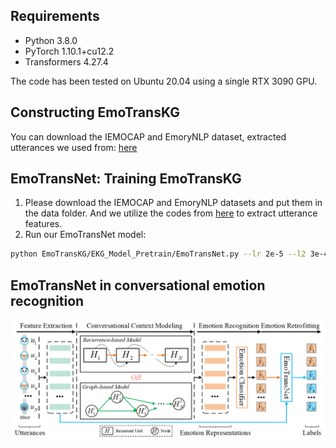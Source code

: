 ## Requirements

- Python 3.8.0
- PyTorch 1.10.1+cu12.2
- Transformers 4.27.4



The code has been tested on Ubuntu 20.04 using a single RTX 3090 GPU.
<br>
## Constructing EmoTransKG
You can download the IEMOCAP and EmoryNLP dataset, extracted utterances we used from: 
[here](https://github.com/declare-lab/conv-emotion/tree/master/COSMIC/feature-extraction)

## EmoTransNet: Training EmoTransKG
1. Please download the IEMOCAP and EmoryNLP datasets and put them in the data folder.
And we utilize the codes from [here](https://github.com/declare-lab/conv-emotion/tree/master/COSMIC) to extract utterance features.
2. Run our EmoTransNet model:
```bash
python EmoTransKG/EKG_Model_Pretrain/EmoTransNet.py --lr 2e-5 --l2 3e-4 --dropout 0.5 --batch_size 64 --BERT_layers 2 --epoches 100
```
## EmoTransNet in conversational emotion recognition
<p align="center">
  <img src="figure.png" alt="Controlling variables in conversation" width="800"/>
</p>

